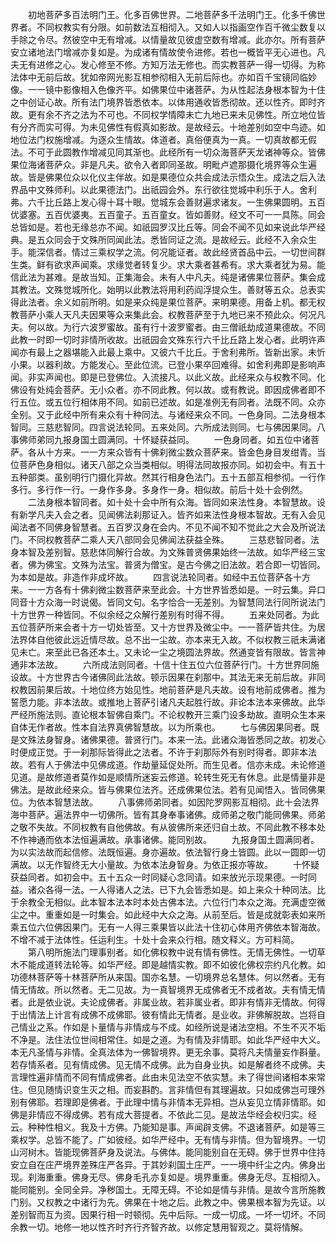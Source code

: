 <!-- { "loadSidebar": true } -->
　　初地菩萨多百法明门王。化多百佛世界。二地菩萨多千法明门王。化多千佛世界者。不同权教实有分限。如前数法互相彻入。又如人以指画空作百千微尘数复以手除之令尽。然彼空中无有增减。以情量故见彼虚空数有增减。此亦尔。所有菩萨安立诸地法门增减亦复如是。为成诸有情故使令进修。若也一概皆平无心进也。凡夫无有进修之心。发心修至不修。方知万法无修也。而实教菩萨一得一切得。为称法体中无前后故。犹如帝网光影互相参彻相入无前后际也。亦如百千宝镜同临妙像。一一镜中影像相入色像齐平。如佛果位中诸菩萨。为从性起法身根本智为十住之中创证心故。所有法门境界皆悉依本。以体用通收皆悉彻故。还以性齐。即时齐故。更有余不齐之法为不可也。不同权学情障未亡九地已来未见佛性。所立地位皆有分齐而实可得。为未见佛性有假真如影故。是故经云。十地差别如空中鸟迹。如地位法门权施增减。为逐众生情故。体道者。真俗便真为一真。一切真故都无假法。不可于此圆教作增减见同其渐也。此经所有一切众海菩萨天龙诸神等众。皆佛果位海诸菩萨众。非是凡夫。欲令入者即同圣故。明毗卢遮那摄化境界等众生遍故。皆是佛果位众以化仪主伴故。如是果德位众共会成法示悟众生。成法之后入法界品中文殊师利。以此果德法门。出祇园会外。东行欲往觉城中利乐于人。舍利弗。六千比丘路上发心得十耳十眼。觉城东会善财遍求诸友。一生佛果圆明。五百优婆塞。五百优婆夷。五百童子。五百童女。皆如善财。经文不可一一具陈。同会总皆如是。若也无缘总亦不闻。如祇园罗汉比丘等。同会不闻不见如来说此华严经典。是五众同会于文殊所同闻此法。悉皆同证之流。是故经云。此经不入余众生手。能深信者。情过三乘权学之流。何况能证者。故此经贤首品中云。一切世间群生类。鲜有欲求声闻乘。求缘觉者转复少。求大乘者甚希有。求大乘者犹为易。能信此法为甚难。是故当知。正集海会。未有人中凡夫。纯是诸佛果位菩萨。集会成其教法。文殊觉城所化。始明以此教法将用利药阎浮提众生。善财等五众。总表实得此法者。余义如前所明。如是来众纯是果位菩萨。来明果德。用备上机。都无权教菩萨小乘人天凡夫因果等众来集此会。权教菩萨至于九地已来不预此众。何况凡夫。何以故。为行六波罗蜜故。虽有行十波罗蜜者。由三僧祇劫成道果德故。不同此教一时即一切时非情所收故。出祇园会文殊东行六千比丘路上发心者。此明许声闻亦有最上之器堪能入此最上乘中。又彼六千比丘。于舍利弗所。皆新出家。未忻小果。以器利故。方能发心。至此位流。已登小果卒回难得。如舍利弗即是影响声闻。非实声闻也。即是已登佛位。入流接凡。以此义故。此经来众与权教不同。化佛设有处纯会菩萨。无小众者。亦不同此教。何以故。或有教说。即因成佛者即不行五位。或五位行相体用不同。如前已述故。如是准例无有同者。法既不同。众亦全别。又于此经中所有来众有十种同法。与诸经来众不同。一色身同。二法身根本智同。三慈悲智同。四言说法轮同。五来处同。六所成法则同。七与佛因果同。八事佛师弟同九报身国土圆满同。十怀疑获益同。
　　一色身同者。如五位中诸菩萨。各从十方来。一一方来众皆有十佛刹微尘数众菩萨来。皆金色身目发绀青。当位菩萨色身相似。诸天八部之众当类相似。明得法同故报亦同。如初会中。有五十五种部类。虽别明行门摄化异故。然其行相身色法门。五十五部互相参彻。一行作多行。多行作一行。一身作多身。多身作一身。相似故。前后十处十会例然。
　　二法身根本智同者。如十处十会中所有众海。皆同如来法性身。本智慧故。设有新学凡夫入会之者。见闻佛法刹那证入。皆齐如来法性身根本智故。无有入会见闻法者不同佛身智慧者。五百罗汉身在会内。不见不闻不知不觉此之大会及所说法门。不同权教菩萨二乘人天八部同会见佛闻法获益全殊。
　　三慈悲智同者。法身本智及差别智。慈悲体同解行合故。为文殊普贤佛果始终一法故。如华严经三宝者。佛为佛宝。文殊为法宝。普贤为僧宝。是古今佛之旧法故。若合即一切皆同。为本如是故。非造作非成坏故。
　　四言说法轮同者。如经中五位菩萨各十方来。一一方各有十佛刹微尘数菩萨来至此会。十方世界皆悉如是。一时云集。异口同音十方众海一时说偈。皆同文句。名字恰合一无差别。为智慧同法行同所说法门十方世界一种皆同。不似余经之众解行差别有时得不得。
　　五来处同者。为此五位菩萨所来会者十方一切处皆至。又十方世界及微尘中。一一菩萨皆共住。为居法界体自他彼此远近情尽故。总不出一尘故。亦本来无入故。不似权教三祇未满诸见未亡。来至此已各还本土。又未论一尘之境圆法界故。然通变皆有限故。皆言神通非本法故。
　　六所成法则同者。十信十住五位六位菩萨行门。十方世界同施设故。十方世界古今诸佛同此法故。顿示因果在刹那中。其法无来无前后故。非同权教因前果后故。十地位终方始见性。地前菩萨是凡夫故。设有地前成佛者。推为誓愿力能。非本法故。或推地上菩萨引诸凡夫起胜行故。非论本法本来佛故。此华严经所施法则。直论根本智佛自乘门。不论权教开三乘门设多劫故。直明众生本来自体无作者故。性本自法界真佛智慧故。以为所乘也。
　　七与佛因果同者。既是文殊法身智身。诸佛果德。普贤行门。本来一法。此诸众海皆悉同之故。初发心时便成正觉。于一刹那际皆得此之法者。不许于刹那际外有别时得者。即非本法故。若有人于佛法中见佛成道。作劫量延促处所。而生见者。信亦未成。未论修道见道。是故修道者莫作如是顺情所迷妄云修道。轮转生死无有休息。此是情量非是佛法。是故此经来众。皆与佛果位法齐。还成佛果位法。若有见闻悟入。皆同佛果位。为依本智慧法故。
　　八事佛师弟同者。如因陀罗网影互相彻。此十会法界海中菩萨。遍法界中一切佛所。皆有其身奉事诸佛。成师弟之敬门能同佛果。师弟之敬不失故。不同权教有自他佛故。有从彼佛所来还归自土故。不同此教不移本处不作神通而依本法恒遍满故。承事诸佛。能同别故。
　　九报身国土圆满同者。为以实法故而起信修。法既恒遍。身亦遍故。依法智行身土皆圆。此以一圆即一切满故。以无作智终无大小量故。为依本法身智身。为依正报亦等故。
　　十怀疑获益同者。如初会中。五十五众一时同疑心念同请。如来放光示现果德。一时同益。诸众各得一法。一人得诸人之法。已下九会皆悉如是。如上来众十种同法。比于余教全无相似。此本智本法本时本处古佛本法。六位行门本众之海。充满虚空微尘之中。重重如是一时集会。如此经中大众之海。从前至后。皆是成就彰表如来所乘五位六位佛因果门。无有一人得三乘果皆以此法十住初心体用齐佛依本智海故。不增不减于法体性。任运利生。十处十会来众行相。随文释义。方可料简。
　　第八明所施法门理事别者。如化佛权教中说有情有佛性。无情无佛性。一切草木不能成道转法轮等。如华严经。即是越情实教。即不如彼化佛权宗约凡化教。如功德林菩萨等十林菩萨所从来国。国亦名慧。一切境界总名慧体。何以然者。无有情无情故。所以然者。无二见故。为一真智境界无成佛者无不成者故。夫有情无情者。此是依业说。夫论成佛者。非属业故。若非属业者。即非有情非无情故。何得于出情法上计言有成佛不成佛耶。彼有情此无情者。是业收。非佛解脱故。岂将自己情业之系。作如是卜量情与非情成与不成。如经所说是诸法空相。不生不灭不垢不净是。法住法位世间相常住。如是之道。为有情及非情耶。如此华严经中大义。本无凡圣情与非情。全真法体为一佛智境界。更无余事。莫将凡夫情量妄作斟量。若存情系者。见有情成佛。见无情不成佛。此为自身业执。如是解者终不成佛。夫言理性遍非情而不同有情成佛者。此由未见法空不依实慧。未了得世间诸相本来常住。但见随情识变生灭之相。而妄斟酌。言非情但有其理遍故。只如成佛岂可理外别有佛耶。若理即是佛者。于此理中情与非情本无异相。岂从妄见立情非情耶。如佛是非情应不得成佛。若有成大菩提者。不依此二见。是故法华经会权归实。经云。种种性相义。我及十方佛。乃能知是事。声闻辟支佛。不退诸菩萨。如是等三乘权学。总皆不能了。广如彼经。如华严经中。无有情与非情。但为智境界。一切山河树木。皆能现佛菩萨身及说法。与佛体。能同能别自在无碍。佛于世界中住持安立自在庄严境界差殊庄严各异。于其妙刹国土庄严。一一境中纤尘之内。佛身出现。刹海重重。佛身无尽。佛身毛孔亦复如是。境界重重。佛身无尽。互相彻入。能同能别。全同全异。净秽国土。无障无碍。不论如是情与非情。是故今言所施教门别。又权教之中诸行为先。佛果在十地之后。此教之中。佛果根本智为先证。以差别智而互为资。因果行相一时顿彻。先中后际。一成一切成。一坏一切坏。不同余教一切。地修一地以性齐时齐行齐智齐故。以修定慧用智观之。莫将情解。
